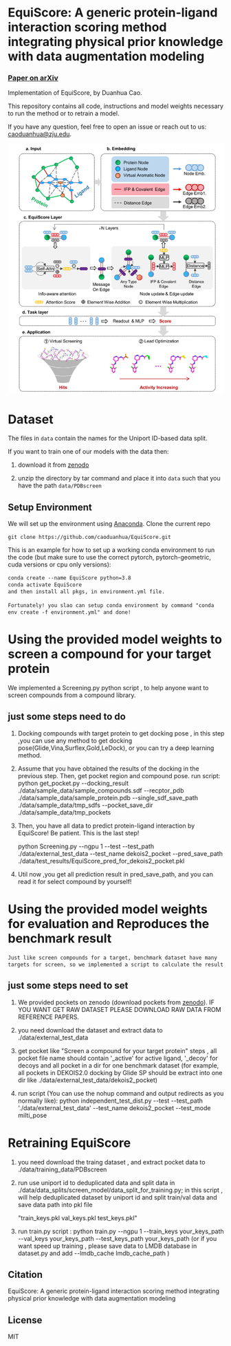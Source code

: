 # EquiScore: A generic protein-ligand interaction scoring method integrating physical prior knowledge with data augmentation modeling

### [Paper on arXiv](https://arxiv.org/abs/2210.01776)

Implementation of EquiScore, by Duanhua Cao.

This repository contains all code, instructions and model weights necessary to run the method or to retrain a model.

If you have any question, feel free to open an issue or reach out to us: [caoduanhua@zju.edu](caoduanhua@zju.edu).

![Alt Text](./figs/model_framework.png)

# Dataset

The files in `data` contain the names for the Uniport ID-based data split.

If you want to train one of our models with the data then:

1. download it from [zenodo]() 

2. unzip the directory by tar command and place it into `data` such that you have the path `data/PDBscreen`

## Setup Environment

We will set up the environment using [Anaconda](https://docs.anaconda.com/anaconda/install/index.html). Clone the
current repo

    git clone https://github.com/caoduanhua/EquiScore.git

This is an example for how to set up a working conda environment to run the code (but make sure to use the correct pytorch, pytorch-geometric, cuda versions or cpu only versions):

    conda create --name EquiScore python=3.8
    conda activate EquiScore
    and then install all pkgs, in environment.yml file.

    Fortunately! you slao can setup conda environment by command "conda env create -f environment.yml" and done!

# Using the provided model weights to screen a compound for your target protein

We implemented a Screening.py python script , to help anyone want to screen compounds from a compound library.

## just some steps need to do

1. Docking compounds with target protein to get docking pose , in this step ,you can use any method to get docking pose(Glide,Vina,Surflex,Gold,LeDock), or you can try a deep learning method.

2. Assume that you have obtained the results of the docking in the previous step. Then, get pocket region and compound pose.
   run script:
   python get_pocket.py --docking_result ./data/sample_data/sample_compounds.sdf --recptor_pdb ./data/sample_data/sample_protein.pdb --single_sdf_save_path ./data/sample_data/tmp_sdfs --pocket_save_dir ./data/sample_data/tmp_pockets

3. Then, you have all data to predict protein-ligand interaction by EquiScore! Be patient. This is the last step!

   python Screening.py --ngpu 1 --test --test_path ./data/external_test_data --test_name dekois2_pocket --pred_save_path  ./data/test_results/EquiScore_pred_for_dekois2_pocket.pkl

4. Util now ,you get all prediction result in pred_save_path, and you can read it for select compound by yourself!

# Using the provided model weights for evaluation and Reproduces the benchmark result

    Just like screen compounds for a target, benchmark dataset have many targets for screen, so we implemented a script to calculate the result

## just some steps need to set

1. We provided pockets on zenodo (download pockets from [zenodo]()). IF YOU WANT GET RAW DATASET PLEASE DOWNLOAD RAW DATA FROM REFERENCE PAPERS.

1. you need download the dataset and extract data to ./data/external_test_data

2. get pocket like "Screen a compound for your target protein" steps , all pocket file name should contain '_active' for active ligand, '_decoy' for decoys and  all pocket in a dir for one benchmark dataset (for example, all pockets in DEKOIS2.0 docking by Glide SP should be extract into one dir like ./data/external_test_data/dekois2_pocket)

3. run script (You can use the nohup command and output redirects as you normally like):
   python independent_test_dist.py --test --test_path './data/external_test_data' --test_name dekois2_pocket --test_mode milti_pose

# Retraining EquiScore

1. you need download the traing dataset , and extract pocket data to ./data/training_data/PDBscreen

2. run use uniport id to deduplicated data and split data in ./data/data_splits/screen_model/data_split_for_training.py;
   in this script , will help deduplicated dataset by uniport id and split train/val data and save data path into pkl file
   
   "train_keys.pkl val_keys.pkl test_keys.pkl"

3. run train.py script : python train.py --ngpu 1 --train_keys your_keys_path --val_keys your_keys_path --test_keys_path your_keys_path (or if you want speed up training , please save data to LMDB database in dataset.py and add --lmdb_cache lmdb_cache_path )

## Citation
   EquiScore: A generic protein-ligand interaction scoring method integrating physical prior knowledge with data augmentation modeling
## License
MIT
